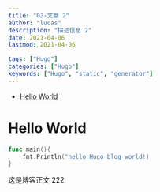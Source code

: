 ```yaml
---
title: "02-文章 2"
author: "lucas"
description: "描述信息 2"
date: 2021-04-06
lastmod: 2021-04-06

tags: ["Hugo"]
categories: ["Hugo"]
keywords: ["Hugo", "static", "generator"]
---
```


- [Hello World](#hello-world)

# Hello World

```go
func main(){
    fmt.Println("hello Hugo blog world!)
}
```

这是博客正文 222
